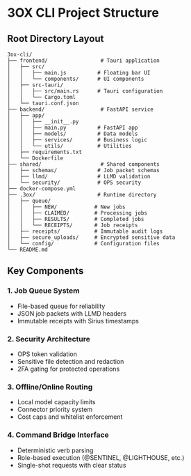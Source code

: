 # 3OX CLI Project Structure

## Root Directory Layout
```
3ox-cli/
├── frontend/                 # Tauri application
│   ├── src/
│   │   ├── main.js          # Floating bar UI
│   │   └── components/      # UI components
│   ├── src-tauri/
│   │   ├── src/main.rs      # Tauri configuration
│   │   └── Cargo.toml
│   └── tauri.conf.json
├── backend/                  # FastAPI service
│   ├── app/
│   │   ├── __init__.py
│   │   ├── main.py          # FastAPI app
│   │   ├── models/          # Data models
│   │   ├── services/        # Business logic
│   │   └── utils/           # Utilities
│   ├── requirements.txt
│   └── Dockerfile
├── shared/                   # Shared components
│   ├── schemas/             # Job packet schemas
│   ├── llmd/                # LLMD validation
│   └── security/            # OPS security
├── docker-compose.yml
├── .3ox/                    # Runtime directory
│   ├── queue/
│   │   ├── NEW/            # New jobs
│   │   ├── CLAIMED/        # Processing jobs
│   │   ├── RESULTS/        # Completed jobs
│   │   └── RECEIPTS/       # Job receipts
│   ├── receipts/           # Immutable audit logs
│   ├── secure_uploads/     # Encrypted sensitive data
│   └── config/             # Configuration files
└── README.md
```

## Key Components

### 1. Job Queue System
- File-based queue for reliability
- JSON job packets with LLMD headers
- Immutable receipts with Sirius timestamps

### 2. Security Architecture
- OPS token validation
- Sensitive file detection and redaction
- 2FA gating for protected operations

### 3. Offline/Online Routing
- Local model capacity limits
- Connector priority system
- Cost caps and whitelist enforcement

### 4. Command Bridge Interface
- Deterministic verb parsing
- Role-based execution (@SENTINEL, @LIGHTHOUSE, etc.)
- Single-shot requests with clear status